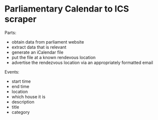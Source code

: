 Parliamentary Calendar to ICS scraper
=====================================

Parts:

* obtain data from parliament website
* extract data that is relevant
* generate an iCalendar file
* put the file at a known rendevous location
* advertise the rendezvous location via an appropriately formatted email

Events:

* start time
* end time
* location
* which house it is
* description
* title
* category
